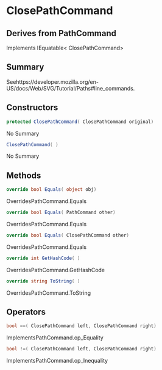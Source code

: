 # ClosePathCommand

## Derives from PathCommand
Implements IEquatable< ClosePathCommand>

## Summary

Seehttps://developer.mozilla.org/en-US/docs/Web/SVG/Tutorial/Paths#line_commands.
## Constructors

```c#
protected ClosePathCommand( ClosePathCommand original) 
```
No Summary
```c#
ClosePathCommand( ) 
```
No Summary
## Methods

```c#
override bool Equals( object obj) 
```
OverridesPathCommand.Equals
```c#
override bool Equals( PathCommand other) 
```
OverridesPathCommand.Equals
```c#
override bool Equals( ClosePathCommand other) 
```
OverridesPathCommand.Equals
```c#
override int GetHashCode( ) 
```
OverridesPathCommand.GetHashCode
```c#
override string ToString( ) 
```
OverridesPathCommand.ToString
## Operators

```c#
bool ==( ClosePathCommand left, ClosePathCommand right) 
```
ImplementsPathCommand.op_Equality
```c#
bool !=( ClosePathCommand left, ClosePathCommand right) 
```
ImplementsPathCommand.op_Inequality

